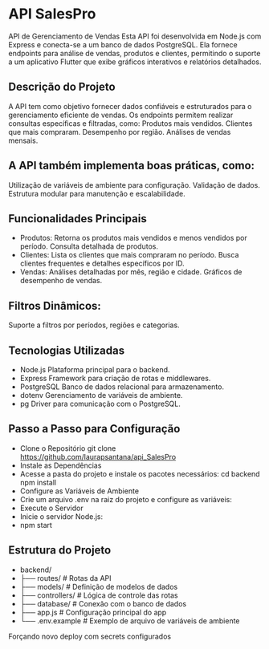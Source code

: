 # API SalesPro
API de Gerenciamento de Vendas
Esta API foi desenvolvida em Node.js com Express e conecta-se a um banco de dados PostgreSQL. Ela fornece endpoints para análise de vendas, produtos e clientes, permitindo o suporte a um aplicativo Flutter que exibe gráficos interativos e relatórios detalhados.

## Descrição do Projeto
A API tem como objetivo fornecer dados confiáveis e estruturados para o gerenciamento eficiente de vendas. Os endpoints permitem realizar consultas específicas e filtradas, como:
Produtos mais vendidos.
Clientes que mais compraram.
Desempenho por região.
Análises de vendas mensais.

## A API também implementa boas práticas, como:
Utilização de variáveis de ambiente para configuração.
Validação de dados.
Estrutura modular para manutenção e escalabilidade.

## Funcionalidades Principais
- Produtos:
Retorna os produtos mais vendidos e menos vendidos por período.
Consulta detalhada de produtos.
- Clientes:
Lista os clientes que mais compraram no período.
Busca clientes frequentes e detalhes específicos por ID.
- Vendas:
Análises detalhadas por mês, região e cidade.
Gráficos de desempenho de vendas.

## Filtros Dinâmicos:
Suporte a filtros por períodos, regiões e categorias.

## Tecnologias Utilizadas
- Node.js	Plataforma principal para o backend.
- Express	Framework para criação de rotas e middlewares.
- PostgreSQL	Banco de dados relacional para armazenamento.
- dotenv	Gerenciamento de variáveis de ambiente.
- pg	Driver para comunicação com o PostgreSQL.

## Passo a Passo para Configuração
- Clone o Repositório
git clone <https://github.com/laurapsantana/api_SalesPro>
- Instale as Dependências
- Acesse a pasta do projeto e instale os pacotes necessários:
cd backend
npm install
- Configure as Variáveis de Ambiente
- Crie um arquivo .env na raiz do projeto e configure as variáveis:
- Execute o Servidor
- Inicie o servidor Node.js:
- npm start

## Estrutura do Projeto
- backend/
- ├── routes/            # Rotas da API
- ├── models/            # Definição de modelos de dados
- ├── controllers/       # Lógica de controle das rotas
- ├── database/          # Conexão com o banco de dados
- ├── app.js             # Configuração principal do app
- └── .env.example       # Exemplo de arquivo de variáveis de ambiente

Forçando novo deploy com secrets configurados


